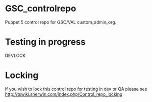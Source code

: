 # GSC_controlrepo
Puppet 5 control repo for GSC/VAL custom_admin_org.

# Testing in progress
DEVLOCK


# Locking
If you wish to lock this control repo for testing in dev or QA please see http://tswiki.sherwin.com/index.php/Control_repo_locking

